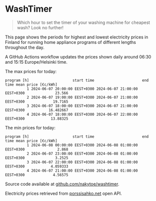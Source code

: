 
# WashTimer

> Which hour to set the timer of your washing machine for cheapest wash? Look no further!

This page shows the periods for highest and lowest electricity prices in Finland 
for running home appliance programs of different lengths throughout the day. 

A GitHub Actions workflow updates the prices shown daily around 06:30 and 15:15 Europe/Helsinki time.

The max prices for today:

	program [h]                    start time                      end time mean price [€c/kWh]
	          1 2024-06-07 20:00:00 EEST+0300 2024-06-07 21:00:00 EEST+0300              23.566
	          2 2024-06-07 19:00:00 EEST+0300 2024-06-07 21:00:00 EEST+0300             19.7165
	          3 2024-06-07 18:00:00 EEST+0300 2024-06-07 21:00:00 EEST+0300           16.482667
	          4 2024-06-07 18:00:00 EEST+0300 2024-06-07 22:00:00 EEST+0300            13.88325

The min prices for today:

	program [h]                    start time                      end time mean price [€c/kWh]
	          1 2024-06-08 00:00:00 EEST+0300 2024-06-08 01:00:00 EEST+0300               2.868
	          2 2024-06-07 23:00:00 EEST+0300 2024-06-08 01:00:00 EEST+0300              3.2525
	          3 2024-06-07 22:00:00 EEST+0300 2024-06-08 01:00:00 EEST+0300            4.059333
	          4 2024-06-07 21:00:00 EEST+0300 2024-06-08 01:00:00 EEST+0300             4.56575


Source code available at [github.com/nakytoe/washtimer](https://github.com/nakytoe/washtimer).

Electricity prices retrieved from [porssisahko.net](https://porssisahko.net/api) open API.
